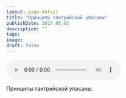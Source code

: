 ```yaml
---
layout: page-detail
title: "Принципы тантрийской упасаны"
publishDate: 2017.05.02
description: ""
tags:
image:
draft: false
---
```


<audio title="2017.05.02 - Принципы тантрийской упасаны.mp3" src="/upload/iblock/d48/d48b2470d1ef7af2fe233d30f0c42bac.mp3" controls=""></audio>

 Принципы тантрийской упасаны. 

  
